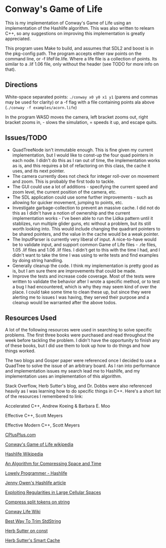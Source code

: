 # Conway's Game of Life

This is my implementation of Conway's Game of Life using an implementation of the Hashlife algorithm.
This was also written to relearn C++, so any suggestions on improving this implementation is greatly appreciated.

This program uses Make to build, and assumes that SDL2 and boost is in the pkg-config path. The program accepts either
raw points on the command line, or -f lifeFile.life. Where a life file is a collection of points. Its similar to a .lif 1.06 file, only without the header (see TODO for more info on that).

## Directions
White-space separated points: `./conway x0 y0 x1 y1` (parens and commas may be used for clarity) or a -f flag with a file containing points ala above (`./conway -f examples/acorn.life`)

In the program WASD moves the camera, left bracket zooms out, right bracket zooms in, - slows the simulation, = speeds it up, and escape quits.

## Issues/TODO

*   QuadTreeNode isn't immutable enough. This is fine given my current implementation, but I would like to const-up the four quad pointers in each node. I didn't do this as I ran out of time, the implementation works as is, and this requires a bit of refactoring on this class, the cache it uses, and its next pointer.
*   The camera currently does not check for integer roll-over on movement and zoom. This is probably the first todo to tackle.
*   The GUI could use a lot of additions - specifying the current speed and zoom level, the current position of the camera, etc.
*   The SDL application could use some further improvements - such as allowing for quicker movement, jumping to points, etc.
*   Investigate garbage-collection to prevent an massive cache. I did not do this as I didn't have a notion of ownership and the current implementation works - I've been able to run the Lidka pattern until it stablizes, run multiple glider guns, etc without a problem, but its still worth looking into. This would include changing the quadrant pointers to be shared pointers, and the value in the cache would be a weak pointer.
*   The InputParser is currently very liberal of input. A nice-to-have would be to validate input, and support common Game of Life files - .rle files, 1.05 .lif files and 1.06 .lif files. I didn't get to this with the time I had, and I didn't want to take the time I was using to write tests and find examples by doing string handling.
*   Generally cleanup the code. I think my implementation is pretty good as is, but I am sure there are improvements that could be made.
*   Improve the tests and increase code coverage. Most of the tests were written to validate the behavior after I wrote a specific method, or to test a bug I had encountered, which is why they may seem kind of over the place. I could take some time to clean these up, but since they were alerting me to issues I was having, they served their purpose and a cleanup would be warranted after the above todos.


## Resources Used

A lot of the following resources were used in searching to solve specific problems. The first three books were purchased and read throughout the week before tackling the problem. I didn't have the opportunity to finish any of these books, but I did use them to look up how to do things and how things worked.

The two blogs and Gosper paper were referenced once I decided to use a QuadTree to solve the issue of an arbitrary board. As I ran into performance and implementation issues my search lead me to Hashlife, and my implementation uses an implementation of this algorithm.

Stack Overflow, Herb Sutter's blog, and Dr. Dobbs were also referenced heavily as I was learning how to do specific things in C++. Here's a short list of the resources I remembered to link:

Accelerated C++, Andrew Koeing & Barbara E. Moo

Effective C++, Scott Meyers

Effective Modern C++, Scott Meyers

[CPlusPlus.com](http://www.cplusplus.com/)

[Conway's Game of Life wikipedia](https://en.wikipedia.org/wiki/Conway%27s_Game_of_Life)

[Hashlife Wikipedia](https://en.wikipedia.org/wiki/Hashlife)

[An Algorithm for Compressing Space and Time](http://drdobbs.com/high-performance-computing/184406478)

[Lowely Programmer - Hashlife](http://www.thelowlyprogrammer.com/2011/05/game-of-life-part-2-hashlife.html)

[Jenny Owen's Hashlife article](http://jennyhasahat.github.io/hashlife.html)

[Exploiting Regularities in Large Cellular Spaces](https://www.lri.fr/~filliatr/m1/gol/gosper-84.pdf)

[Compress split tokens on string](http://stackoverflow.com/questions/15690389/how-to-use-boost-split-to-split-a-string-and-ignore-empty-values)

[Conway Life Wiki](http://www.conwaylife.com/wiki)

[Best Way To Trim StdString](http://stackoverflow.com/questions/216823/whats-the-best-way-to-trim-stdstring)

[Herb Sutter on const](https://herbsutter.com/2013/05/28/gotw-6b-solution-const-correctness-part-2/)

[Herb Sutter's Smart Cache](http://stackoverflow.com/questions/24379786/how-to-implement-cache-manager-using-stdshared-ptr)
